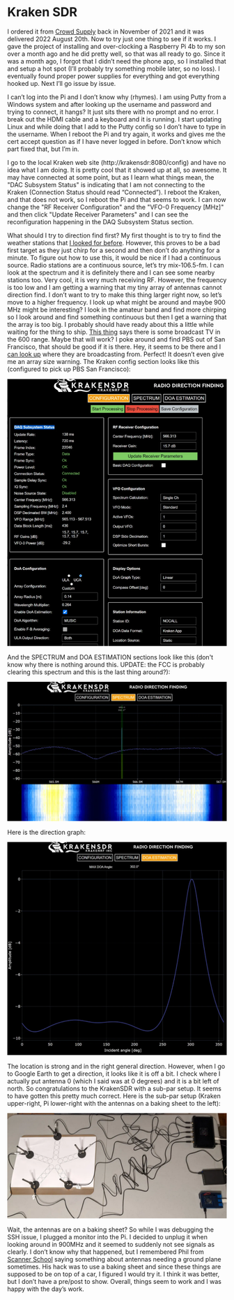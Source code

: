 # Kraken SDR

I ordered it from [Crowd Supply](https://www.crowdsupply.com/krakenrf/krakensdr) back in November of 2021 and it was delivered 2022 August 20th. Now to try just one thing to see if it works. I gave the project of installing and over-clocking a Raspberry Pi 4b to my son over a month ago and he did pretty well, so that was all ready to go. Since it was a month ago, I forgot that I didn’t need the phone app, so I installed that and setup a hot spot (I’ll probably try something mobile later, so no loss). I eventually found proper power supplies for everything and got everything hooked up. Next I’ll go issue by issue.

I can’t log into the Pi and I don’t know why (rhymes). I am using Putty from a Windows system and after looking up the username and password and trying to connect, it hangs? It just sits there with no prompt and no error. I break out the HDMI cable and a keyboard and it is running. I start updating Linux and while doing that I add to the Putty config so I don’t have to type in the username. When I reboot the Pi and try again, it works and gives me the cert accept question as if I have never logged in before. Don’t know which part fixed that, but I’m in.

I go to the local Kraken web site (http://krakensdr:8080/config) and have no idea what I am doing. It is pretty cool that it showed up at all, so awesome. It may have connected at some point, but as I learn what things mean, the "DAC Subsystem Status" is indicating that I am not connecting to the Kraken (Connection Status should read “Connected”). I reboot the Kraken, and that does not work, so I reboot the Pi and that seems to work. I can now change the "RF Receiver Configuration" and the "VFO-0 Frequency [MHz]" and then click "Update Receiver Parameters" and I can see the reconfiguration happening in the DAQ Subsystem Status section.

What should I try to direction find first? My first thought is to try to find the weather stations that [I looked for before](sdr_weather.md). However, this proves to be a bad first target as they just chirp for a second and then don’t do anything for a minute. To figure out how to use this, it would be nice if I had a continuous source. Radio stations are a continuous source, let’s try mix-106.5-fm. I can look at the spectrum and it is definitely there and I can see some nearby stations too. Very cool, it is very much receiving RF. However, the frequency is too low and I am getting a warning that my tiny array of antennas cannot direction find. I don’t want to try to make this thing larger right now, so let’s move to a higher frequency. I look up what might be around and maybe 900 MHz might be interesting? I look in the amateur band and find more chirping so I look around and find something continuous but then I get a warning that the array is too big. I probably should have ready about this a little while waiting for the thing to ship. [This thing](https://www.ntia.doc.gov/files/ntia/publications/2003-allochrt.pdf) says there is some broadcast TV in the 600 range. Maybe that will work? I poke around and find PBS out of San Francisco, that should be good if it is there. Hey, it seems to be there and I [can look up](https://en.wikipedia.org/wiki/KQED_(TV)) where they are broadcasting from. Perfect! It doesn’t even give me an array size warning. The Kraken config section looks like this (configured to pick up PBS San Francisco):

![KrakenSDR settings](kraken-1.webp)

And the SPECTRUM and DOA ESTIMATION sections look like this (don't know why there is nothing around this. UPDATE: the FCC is probably clearing this spectrum and this is the last thing around?):

![KrakenSDR settings](kraken-2.webp)

Here is the direction graph:

![KrakenSDR settings](kraken-3.webp)

The location is strong and in the right general direction. However, when I go to Google Earth to get a direction, it looks like it is off a bit. I check where I actually put antenna 0 (which I said was at 0 degrees) and it is a bit left of north. So congratulations to the KrakenSDR with a sub-par setup. It seems to have gotten this pretty much correct. Here is the sub-par setup (Kraken upper-right, Pi lower-right with the antennas on a baking sheet to the left):

![KrakenSDR settings](kraken-4.webp)

Wait, the antennas are on a baking sheet? So while I was debugging the SSH issue, I plugged a monitor into the Pi. I decided to unplug it when looking around in 900MHz and it seemed to suddenly not see signals as clearly. I don’t know why that happened, but I remembered Phil from [Scanner School](https://www.scannerschool.com/) saying something about antennas needing a ground plane sometimes. His hack was to use a baking sheet and since these things are supposed to be on top of a car, I figured I would try it. I think it was better, but I don’t have a pre/post to show. Overall, things seem to work and I was happy with the day’s work.
